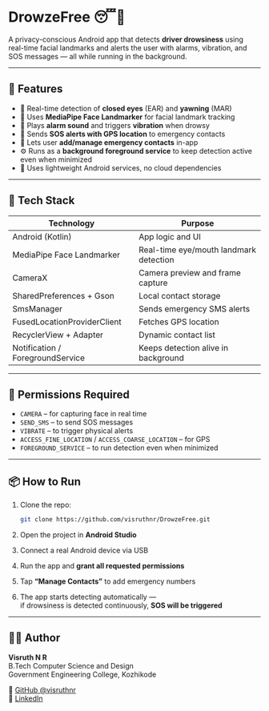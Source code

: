 # DrowzeFree 😴📱  
A privacy-conscious Android app that detects **driver drowsiness** using real-time facial landmarks and alerts the user with alarms, vibration, and SOS messages — all while running in the background.

---

## 🚀 Features

- 🎯 Real-time detection of **closed eyes** (EAR) and **yawning** (MAR)
- 🧠 Uses **MediaPipe Face Landmarker** for facial landmark tracking
- 📣 Plays **alarm sound** and triggers **vibration** when drowsy
- 📍 Sends **SOS alerts with GPS location** to emergency contacts
- 🧾 Lets user **add/manage emergency contacts** in-app
- ⚙️ Runs as a **background foreground service** to keep detection active even when minimized
- 🧠 Uses lightweight Android services, no cloud dependencies

---

## 🧠 Tech Stack

| Technology                   | Purpose                                   |
|-----------------------------|-------------------------------------------|
| Android (Kotlin)            | App logic and UI                          |
| MediaPipe Face Landmarker   | Real-time eye/mouth landmark detection     |
| CameraX                     | Camera preview and frame capture          |
| SharedPreferences + Gson    | Local contact storage                     |
| SmsManager                  | Sends emergency SMS alerts                |
| FusedLocationProviderClient| Fetches GPS location                      |
| RecyclerView + Adapter      | Dynamic contact list                      |
| Notification / ForegroundService | Keeps detection alive in background   |

---

## 📱 Permissions Required

- `CAMERA` – for capturing face in real time  
- `SEND_SMS` – to send SOS messages  
- `VIBRATE` – to trigger physical alerts  
- `ACCESS_FINE_LOCATION` / `ACCESS_COARSE_LOCATION` – for GPS  
- `FOREGROUND_SERVICE` – to run detection even when minimized

---

## 📦 How to Run

1. Clone the repo:
   ```bash
   git clone https://github.com/visruthnr/DrowzeFree.git
   ```

2. Open the project in **Android Studio**

3. Connect a real Android device via USB

4. Run the app and **grant all requested permissions**

5. Tap **“Manage Contacts”** to add emergency numbers

6. The app starts detecting automatically —  
   if drowsiness is detected continuously, **SOS will be triggered**



---

## 🙋‍♂️ Author

**Visruth N R**  
B.Tech Computer Science and Design  
Government Engineering College, Kozhikode  

🔗 [GitHub @visruthnr](https://github.com/visruthnr)  
🔗 [LinkedIn](https://www.linkedin.com/in/visruthnr)  



   


   
